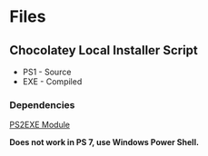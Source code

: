 # Files

## Chocolatey Local Installer Script

* PS1 - Source
* EXE - Compiled

### Dependencies

[PS2EXE Module](https://www.powershellgallery.com/packages/ps2exe/1.0.7)

**Does not work in PS 7, use Windows Power Shell.**
